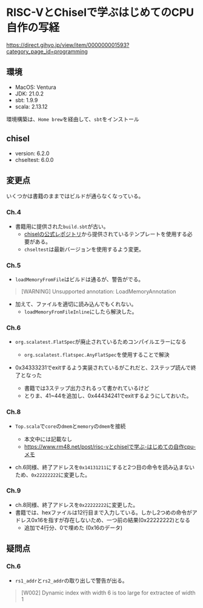 # RISC-VとChiselで学ぶはじめてのCPU自作の写経

https://direct.gihyo.jp/view/item/000000001593?category_page_id=programming

## 環境

* MacOS: Ventura
* JDK: 21.0.2
* sbt: 1.9.9
* scala: 2.13.12

環境構築は、`Home brew`を経由して、`sbt`をインストール

## chisel

* version: 6.2.0
* chseltest: 6.0.0

## 変更点

いくつかは書籍のままではビルドが通らなくなっている。

### Ch.4

* 書籍用に提供された`build.sbt`が古い。
  * [chiselの公式レポジトリ]()から提供されているテンプレートを使用する必要がある。
  * `chseltest`は最新バージョンを使用するよう変更。

### Ch.5

* `loadMemoryFromFile`はビルドは通るが、警告がでる。

> [WARNING] Unsupported annotation: LoadMemoryAnnotation

* 加えて、ファイルを適切に読み込んでもくれない。
  * `loadMemoryFromFileInline`にしたら解決した。

### Ch.6

* `org.scalatest.FlatSpec`が廃止されているためコンパイルエラーになる
  * `org.scalatest.flatspec.AnyFlatSpec`を使用することで解決

* 0x34333231でexitするよう実装されているがこれだと、2ステップ読んで終了となった
  * 書籍では3ステップ出力されるって書かれているけど
  * とりま、41~44を追加し、0x44434241でexitするようにしておいた。

### Ch.8

* `Top.scala`で`core`の`dmem`と`memory`の`dmem`を接続
  * 本文中には記載なし
  * https://www.rm48.net/post/risc-vとchiselで学ぶ-はじめての自作cpu-メモ

* ch.6同様、終了アドレスを`0x14131211`にすると2つ目の命令を読み込まないため、`0x22222222`に変更した。

### Ch.9

* ch.8同様、終了アドレスを`0x22222222`に変更した。
* 書籍では、hexファイルは12行目まで入力している。しかし2つめの命令がアドレス0x16を指すが存在しないため、一つ前の結果(0x22222222)となる
  * 追加で4行分、0で埋めた (0x16のデータ)

## 疑問点

### Ch.6

* `rs1_addr`と`rs2_addr`の取り出しで警告が出る。

> [W002] Dynamic index with width 6 is too large for extractee of width 1

